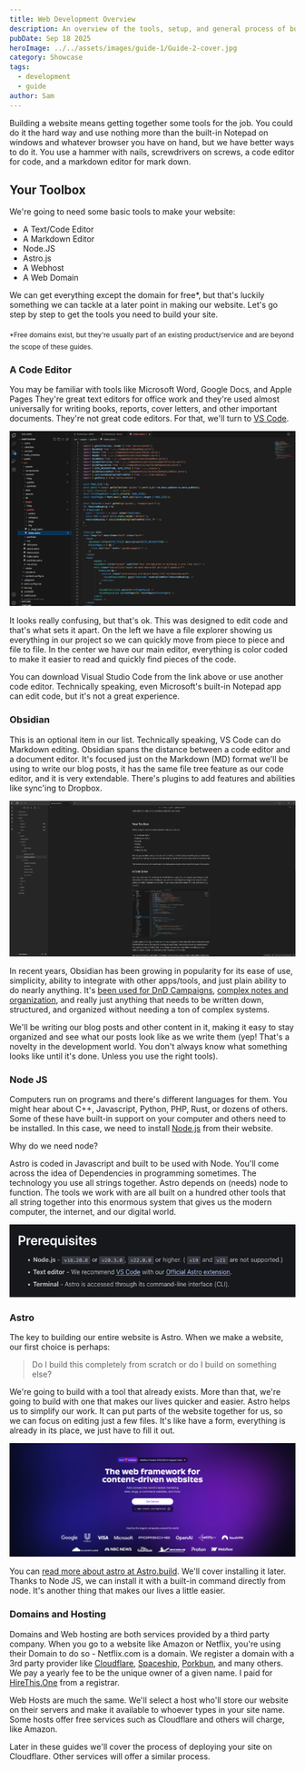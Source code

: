 ```yaml
---
title: Web Development Overview
description: An overview of the tools, setup, and general process of building a website. Start your development journey here.
pubDate: Sep 18 2025
heroImage: ../../assets/images/guide-1/Guide-2-cover.jpg
category: Showcase
tags:
  - development
  - guide
author: Sam
---
```

Building a website means getting together some tools for the job. You could do it the hard way and use nothing more than the built-in Notepad on windows and whatever browser you have on hand, but we have better ways to do it. You use a hammer with nails, screwdrivers on screws, a code editor for code, and a markdown editor for mark down. 



## Your Toolbox

We're going to need some basic tools to make your website:

- A Text/Code Editor
- A Markdown Editor
- Node.JS
- Astro.js
- A Webhost
- A Web Domain

We can get everything except the domain for free*, but that's luckily something we can tackle at a later point in making our website. Let's go step by step to get the tools you need to build your site.

<sub>*Free domains exist, but they're usually part of an existing product/service and are beyond the scope of these guides.</sub>

### A Code Editor

You may be familiar with tools like Microsoft Word, Google Docs, and Apple Pages They're great text editors for office work and they're used almost universally for writing books, reports, cover letters, and other important documents. They're not great code editors. For that, we'll turn to [VS Code](https://code.visualstudio.com/).

![A picture of this site's code open in Visual Studio Code](../../assets/images/guide-1/VSCode_Example_1.png)

It looks really confusing, but that's ok. This was designed to edit code and that's what sets it apart. On the left we have a file explorer showing us everything in our project so we can quickly move from piece to piece and file to file. In the center we have our main editor, everything is color coded to make it easier to read and quickly find pieces of the code.

You can download Visual Studio Code from the link above or use another code editor. Technically speaking, even Microsoft's built-in Notepad app can edit code, but it's not a great experience.

### Obsidian

This is an optional item in our list. Technically speaking, VS Code can do Markdown editing.  Obsidian spans the distance between a code editor and a document editor. It's focused just on the Markdown (MD) format we'll be using to write our blog posts, it has the same file tree feature as our code editor, and it is very extendable. There's plugins to add features and abilities like sync'ing to Dropbox.

![A picture of Obsidian, showing this very blog post being worked on](../../assets/images/guide-1/Obsidian.png)

 In recent years, Obsidian has been growing in popularity for its ease of use, simplicity, ability to integrate with other apps/tools, and just plain ability to do nearly anything. It's [been used for DnD Campaigns](https://www.youtube.com/watch?v=DFBG3N68LKQ), [complex notes and organization](https://www.youtube.com/watch?v=worpx0LOeII), and really just anything that needs to be written down, structured, and organized without needing a ton of complex systems.

We'll be writing our blog posts and other content in it, making it easy to stay organized and see what our posts look like as we write them (yep! That's a novelty in the development world. You don't  always know what something looks like until it's done. Unless you use the right tools).

### Node JS

Computers run on programs and there's different languages for them. You might hear about C++, Javascript, Python, PHP, Rust, or dozens of others. Some of these have built-in support on your computer and others need to be installed. In this case, we need to install [Node.js](https://nodejs.org/en) from their website.

Why do we need node?

Astro is coded in Javascript and built to be used with Node. You'll come across the idea of Dependencies in programming sometimes. The technology you use all strings together. Astro depends on (needs) node to function. The tools we work with are all built on a hundred other tools that all string together into this enormous system that gives us the modern computer, the internet, and our digital world.

![A screenshot of Astro's Requirements/Dependencies](../../assets/images/guide-1/Astro_Requirements.png)


### Astro

The key to building our entire website is Astro. When we make a website, our first choice is perhaps:

>Do I build this completely from scratch or do I build on something else?

We're going to build with a tool that already exists. More than that, we're going to build with one that makes our lives quicker and easier. Astro helps us to simplify our work. It can put parts of the website together for us, so we can focus on editing just a few files. It's like have a form, everything is already in its place, we just have to fill it out.

![A picture of Astro's homepage - astro.build](../../assets/images/guide-1/Astro_Front.png)

You can [read more about astro at Astro.build](https://astro.build). We'll cover installing it later. Thanks to Node JS, we can install it with a built-in command directly from node. It's another thing that makes our lives a little easier.


### Domains and Hosting

Domains and Web hosting are both services provided by a third party company. When you go to a website like Amazon or Netflix, you're using their Domain to do so - Netflix.com is a domain. We register a domain with a 3rd party provider like [Cloudflare](https://cloudflare.com), [Spaceship](https://spaceship.com), [Porkbun](https://porkbun.com), and many others. We pay a yearly fee to be the unique owner of a given name. I paid for [HireThis.One](https://hirethis.one) from a registrar.

Web Hosts are much the same. We'll select a host who'll store our website on their servers and make it available to whoever types in your site name. Some hosts offer free services such as Cloudflare and others will charge, like Amazon.

Later in these guides we'll cover the process of deploying your site on Cloudflare. Other services will offer a similar process.

